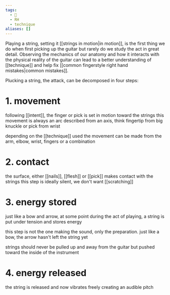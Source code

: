 ```yaml
---
tags:
  - 🌲
  - RH
  - technique
aliases: []
---
```

Playing a string, setting it [[strings in motion|in motion]], is the first thing we do when first picking up the guitar but rarely do we study the act in great detail. Observing the mechanics of our anatomy and how it interacts with the physical reality of the guitar can lead to a better understanding of [[technique]] and help fix [[common fingerstyle right hand mistakes|common mistakes]]. 

Plucking a string, the attack, can be decomposed in four steps:
# 1. movement
 following [[intent]], the finger or pick is set in motion toward the strings
this movement is always an arc described from an axis, think fingertip from big knuckle or pick from wrist

depending on the [[technique]] used the movement can be made from the arm, elbow, wrist, fingers or a combination

# 2. contact
the surface, either [[nails]], [[flesh]] or [[pick]] makes contact with the strings
this step is ideally silent, we don't want [[scratching]] 

# 3. energy stored 
just like a bow and arrow, at some point during the act of playing, a string is put under tension and stores energy

this step is not the one making the sound, only the preparation. just like a bow, the arrow hasn't left the string yet

strings should never be pulled up and away from the guitar but pushed toward the inside of the instrument

# 4. energy released
the string is released and now vibrates freely creating an audible pitch

